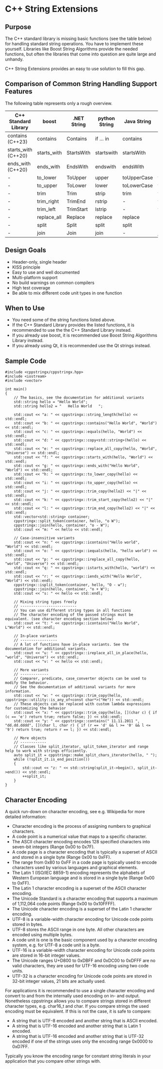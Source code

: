 # C++ String Extensions

## Purpose
The C++ standard library is missing basic functions (see the table below) for handling
standard string operations. You have to implement these yourself. Libraries like Boost String
Algorithms provide the needed functions, but often the libraries that come into question
are quite large and unhandy.

C++ String Extensions provides an easy to use solution to fill this gap.

## Comparison of Common String Handling Support Features
The following table represents only a rough overview.

|C++ Standard Library | boost       | .NET String   | python String | Java String | cppstringx  |
|---------------------|-------------|---------------|---------------|-------------|-------------|
| contains (C++23)    | contains    | Contains      | if … in       | contains    | contains    |
| starts_with (C++20) | starts_with | StartsWith    | startswith    | startsWith  | starts_with |
| ends_with (C++20)   | ends_with   | EndsWith      | endswith      | endsWith    | ends_with   |
| -                   | to_lower    | ToUpper       | upper         | toUpperCase | to_lower    |
| -                   | to_upper    | ToLower       | lower         | toLowerCase | to_upper    |
| -                   | trim        | Trim          | strip         | trim        | trim        |
| -                   | trim_right  | TrimEnd       | rstrip        | -           | trim_end    |
| -                   | trim_left   | TrimStart     | lstrip        | -           | trim_start  |
| -                   | replace_all | Replace       | replace       | replace     | replace_all |
| -                   | split       | Split         | split         | split       | split       |
| -                   | join        | Join          | join          | -           | join        |

## Design Goals
- Header-only, single header
- KISS principle
- Easy to use and well documented
- Multi-platform support
- No build warnings on common compilers
- High test coverage
- Be able to mix different code unit types in one function

## When to Use
- You need some of the string functions listed above.
- If the C++ Standard Library provides the listed functions, it is recommended to use the the C++ Standard Library instead.
- If you already use boost, it is recommended use Boost String Algorithms Library instead.
- If you already using Qt, it is recommended use the Qt strings instead.

## Sample Code

```
#include <cppstringx/cppstringx.hpp>
#include <iostream>
#include <vector>

int main()
{
    // The basics, see the documentation for additional variants
    std::string hello = "Hello World";
    std::string hello2 = "   Hello World   ";

    std::cout << "a: " << cppstringx::string_length(hello) << std::endl;
    std::cout << "b: " << cppstringx::contains("Hello World", "World") << std::endl;
    std::cout << "c: " << cppstringx::equals(hello, "World") << std::endl;
    std::cout << "d: " << cppstringx::copy<std::string>(hello) << std::endl;
    std::cout << "e: " << cppstringx::replace_all_copy(hello, "World", "Universe") << std::endl;
    std::cout << "f: " << cppstringx::starts_with(hello, "World") << std::endl;
    std::cout << "g: " << cppstringx::ends_with("Hello World", "World") << std::endl;
    std::cout << "h: " << cppstringx::to_lower_copy(hello) << std::endl;
    std::cout << "i: " << cppstringx::to_upper_copy(hello) << std::endl;
    std::cout << "j: " << cppstringx::trim_copy(hello2) << "|" << std::endl;
    std::cout << "k: " << cppstringx::trim_start_copy(hello2) << "|" << std::endl;
    std::cout << "l: " << cppstringx::trim_end_copy(hello2) << "|" << std::endl;
    std::vector<std::string> container;
    cppstringx::split_token(container, hello, "o W");
    cppstringx::join(hello, container, "o - W");
    std::cout << "m: " << hello << std::endl;

    // Case-insensitive variants
    std::cout << "n: " << cppstringx::icontains("Hello world", "World") << std::endl;
    std::cout << "o: " << cppstringx::iequals(hello, "hello world") << std::endl;
    std::cout << "p: " << cppstringx::ireplace_all_copy(hello, "world", "Universe") << std::endl;
    std::cout << "q: " << cppstringx::istarts_with(hello, "world") << std::endl;
    std::cout << "r: " << cppstringx::iends_with("Hello World", "World") << std::endl;
    cppstringx::isplit_token(container, hello, "O - w");
    cppstringx::join(hello, container, "o + W");
    std::cout << "s: " << hello << std::endl;

    // Mixing string types freely
    // --------------------------
    // You can use different string types in all functions
    // The character encoding of the passed strings must be equivalent. (see character encoding section below)
    std::cout << "t: " << cppstringx::icontains("Hello World", L"World") << std::endl;

    // In-place variants
    // -----------------
    // A lot of functions have in-place variants. See the documentation for additional variants.
    std::cout << "u: " << cppstringx::ireplace_all_in_place(hello, "world", "Universe") << std::endl;
    std::cout << "v: " << hello << std::endl;

    // More variants
    // -------------
    // Comparer, predicate, case_converter objects can be used to modify the behavior.
    // See the documentation of additional variants for more information.
    std::cout << "w: " << cppstringx::trim_copy(hello, cppstringx::utility::is_any_of<const char*>("He")) << std::endl;
    // These objects can be replaced with custom lambda expressions for customizing the behavior
    std::cout << "x: " << cppstringx::trim_copy(hello, [](char c) { if (c == 'e') return true; return false; }) << std::endl;
    std::cout << "y: " << cppstringx::contains(" 11.11.2011 ", "dd.dd.dddd", [](char l, char r) { if (r == 'd' && l >= '0' && l <= '9') return true; return r == l; }) << std::endl;

    // More objects
    // ------------
    // Classes like split_iterator, split_token_iterator and range help to work with strings efficiently.
    auto split_it = cppstringx::make_split_chars_iterator(hello, " ");
    while (!split_it.is_end_position())
    {
        std::cout << "z: " << std::string(split_it->begin(), split_it->end()) << std::endl;
        ++split_it;
    }
}
```

## Character Encoding

A quick run-down on character encoding, see e.g. Wikipedia for more detailed information:
- Character encoding is the process of assigning numbers to graphical characters.
- A code point is a numerical value that maps to a specific character.
- The ASCII character encoding encodes 128 specified characters into seven-bit integers (Range 0x00 to 0x7F).
- A code page is a character encoding that is typically a superset of ASCII and stored in a single byte (Range 0x00 to 0xFF).
- The range from 0x80 to 0xFF in a code page is typically used to encode characters used by various languages and graphical elements.
- The Latin 1 (ISO/IEC 8859-1) encoding represents the alphabets of Western European language and is stored in a single byte (Range 0x00 to 0xFF).
- The Latin 1 character encoding is a superset of the ASCII character encoding.
- The Unicode Standard is a character encoding that supports a maximum of 1,112,064 code points (Range 0x00 to 0x10FFFF).
- The Unicode character encoding is a superset of the Latin 1 character encoding.
- UTF-8 is a variable-width character encoding for Unicode code points stored in bytes.
- UTF-8 stores the ASCII range in one byte. All other characters are encoded using multiple bytes.
- A code unit is one is the basic component used by a character encoding system, e.g. for UTF-8 a code unit is a byte.
- UTF-16 is a variable-width character encoding for Unicode code points are stored in 16-bit integer values.
- The Unicode ranges U+D800 to 0xDBFF and 0xDC00 to 0xDFFF are no valid characters, they are used for UTF-16 encoding using two code units.
- UTF-32 is a character encoding for Unicode code points are stored in 32-bit integer values, 21 bits are actually used.

For applications it is recommended to use a single character encoding and convert to and from the internally used encoding on in- and output.
Nonetheless cppstringx allows you to compare strings stored in different character types, e.g. char16_t and char. If you compare
strings the used encoding must be equivalent. If this is not the case, it is safe to compare:
- A string that is UTF-8 encoded and another string that is ASCII encoded.
- A string that is UTF-16 encoded and another string that is Latin 1 encoded.
- A string that is UTF-16 encoded and another string that is UTF-32 encoded if one of the strings uses only the encoding range 0x0000 to 0xD7FF.

Typically you know the encoding range for constant string literals in your application that you compare other strings with.
